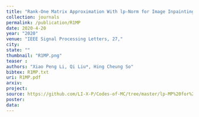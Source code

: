 ```yaml
---
title: "Rank-One Matrix Approximation With lp-Norm for Image Inpainting"
collection: journals
permalink: /publication/R1MP
date: 2020-4-20
year: "2020"
venue: "IEEE Signal Processing Letters, 27,"
city: 
state: ""
thumbnail: "R1MP.png"
teaser : 
authors: "Xiao Peng Li, Qi Liu*, Hing Cheung So"
bibtex: R1MP.txt
uri: R1MP.pdf
arxiv: 
project: 
source: https://github.com/LI-X-P/Codes-of-MC/tree/master/lp-MP%20for%20Matrix%20Completion
poster: 
data:
---
```

